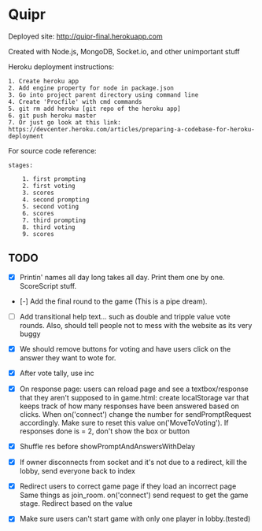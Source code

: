 # Quipr

Deployed site: http://quipr-final.herokuapp.com

Created with Node.js, MongoDB, Socket.io, and other unimportant stuff
	
Heroku deployment instructions:
	
	1. Create heroku app
	2. Add engine property for node in package.json
	3. Go into project parent directory using command line
	4. Create 'Procfile' with cmd commands
	5. git rm add heroku [git repo of the heroku app]
	6. git push heroku master
	7. Or just go look at this link: https://devcenter.heroku.com/articles/preparing-a-codebase-for-heroku-deployment
	
For source code reference:
	
	stages:
		
		1. first prompting
		2. first voting
		3. scores
		4. second prompting
		5. second voting
		6. scores
		7. third prompting
		8. third voting
		9. scores
		
## TODO
	
- [x] Printin' names all day long takes all day. Print them one by one. ScoreScript stuff.

- [-] Add the final round to the game (This is a pipe dream).

- [ ] Add transitional help text... such as double and tripple value vote rounds. Also, should tell people not to mess with the website as its very buggy

- [x] We should remove buttons for voting and have users click on the answer they want to wote for.

- [x] After vote tally, use inc

- [x] On response page:
	users can reload page and see a textbox/response that they aren't supposed to
		in game.html: create localStorage var that keeps track of how many responses have been answered based on clicks. When on('connect') change the number for sendPromptRequest accordingly. Make sure to reset this value on('MoveToVoting'). If responses done is = 2, don't show the box or button


- [x] Shuffle res before showPromptAndAnswersWithDelay

- [x] If owner disconnects from socket and it's not due to a redirect, kill the lobby, send everyone back to index

- [x] Redirect users to correct game page if they load an incorrect page
	Same things as join_room. on('connect') send request to get the game stage. Redirect based on the value
	
- [x] Make sure users can't start game with only one player in lobby.(tested)
	
	
